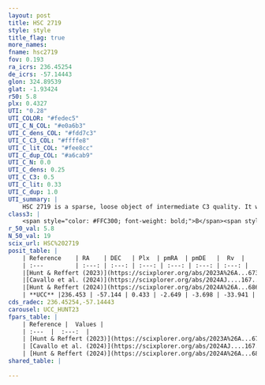 ```yaml
---
layout: post
title: HSC 2719
style: style
title_flag: true
more_names: 
fname: hsc2719
fov: 0.193
ra_icrs: 236.45254
de_icrs: -57.14443
glon: 324.89539
glat: -1.93424
r50: 5.8
plx: 0.4327
UTI: "0.28"
UTI_COLOR: "#fedec5"
UTI_C_N_COL: "#e0a6b3"
UTI_C_dens_COL: "#fdd7c3"
UTI_C_C3_COL: "#ffffe8"
UTI_C_lit_COL: "#fee8cc"
UTI_C_dup_COL: "#a6cab9"
UTI_C_N: 0.0
UTI_C_dens: 0.25
UTI_C_C3: 0.5
UTI_C_lit: 0.33
UTI_C_dup: 1.0
UTI_summary: |
    HSC 2719 is a sparse, loose object of intermediate C3 quality. It was recently reported in the literature.<br><br><span style="color: #99180f; font-weight: bold;">Warning: </span>contains less than 25 stars with <i>P>0.5</i> estimated.
class3: |
    <span style="color: #FFC300; font-weight: bold;">B</span><span style="color: #FFC300; font-weight: bold;">B</span>
r_50_val: 5.8
N_50_val: 19
scix_url: HSC%202719
posit_table: |
    | Reference    | RA    | DEC   | Plx  | pmRA  | pmDE   |  Rv  |
    | :---         | :---: | :---: | :---: | :---: | :---: | :---: |
    |[Hunt & Reffert (2023)](https://scixplorer.org/abs/2023A%26A...673A.114H) | 236.444 | -57.165 | 0.436 | -2.661 | -3.746 | -34.021 |
    |[Cavallo et al. (2024)](https://scixplorer.org/abs/2024AJ....167...12C) | 236.525 | -57.151 | 0.435 | -- | -- | -- |
    |[Hunt & Reffert (2024)](https://scixplorer.org/abs/2024A%26A...686A..42H) | 236.444 | -57.165 | 0.436 | -2.661 | -3.746 | -34.021 |
    | **UCC** |236.453 | -57.144 | 0.433 | -2.649 | -3.698 | -33.941 | 
cds_radec: 236.45254,-57.14443
carousel: UCC_HUNT23
fpars_table: |
    | Reference |  Values |
    | :---  |  :---:  |
    | [Hunt & Reffert (2023)](https://scixplorer.org/abs/2023A%26A...673A.114H) | `AV50=2.994, diffAV50=2.276, MOD50=11.637, logAge50=7.966` |
    | [Cavallo et al. (2024)](https://scixplorer.org/abs/2024AJ....167...12C) | `AV50=2.83, dMod50=10.98, logAge50=8.66, [Fe/H]50=-0.33` |
    | [Hunt & Reffert (2024)](https://scixplorer.org/abs/2024A%26A...686A..42H) | `MassJ=417.528` |
shared_table: |
    
---
```

